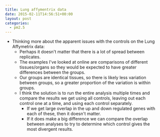 ```yaml
---
title: Lung affymentrix data
date: 2015-02-11T14:56:51+00:00
layout: post
categories:
  - pm2.5
---
```

  * Thinking more about the apparent issues with the controls on the Lung Affymetrix data:
      * Perhaps it doesn't matter that there is a lot of spread between replicates.
      * The examples I've looked at online are comparisons of different tissues/organs so they would be expected to have greater differences between the groups.
      * Our groups are identical tissues, so there is likely less variation between groups, so a greater proportion of the variation is within groups.
      * I think the solution is to run the entire analysis multiple times and compare the results we get using all controls, leaving out each control one at a time, and using each control separately.
          * If we get large overlap in the up and down regulated genes with each of these, then it doesn't matter.
          * If it does make a big difference we can compare the overlap between analyses to try to determine which control gives the most divergent results.
